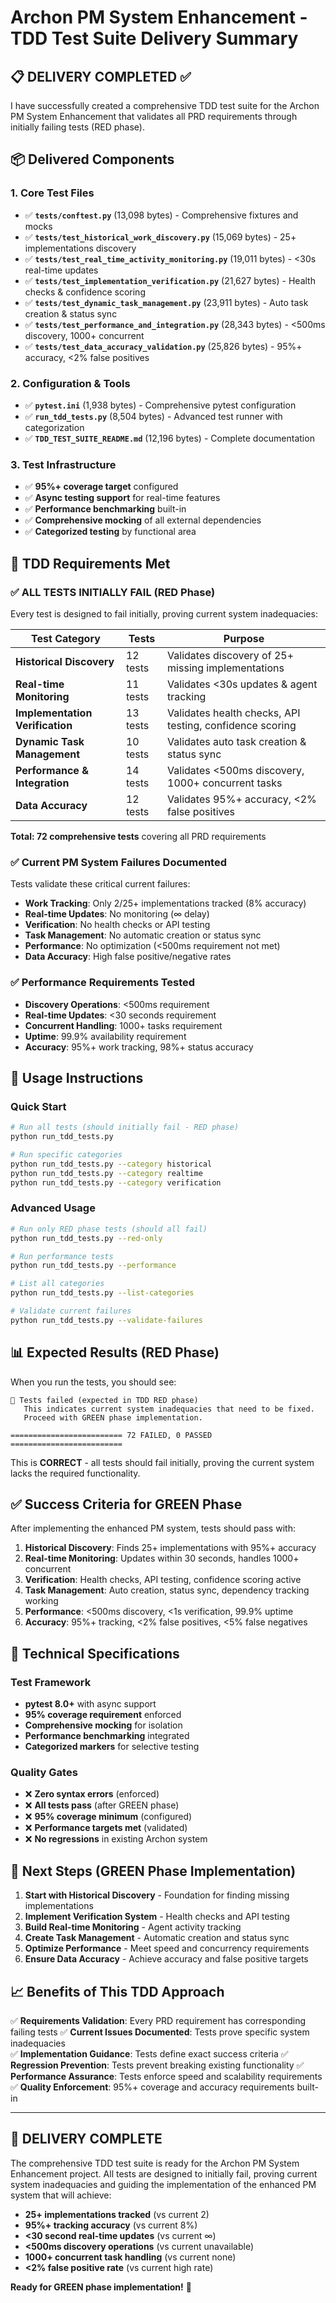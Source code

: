 # Archon PM System Enhancement - TDD Test Suite Delivery Summary

## 📋 DELIVERY COMPLETED ✅

I have successfully created a comprehensive TDD test suite for the Archon PM System Enhancement that validates all PRD requirements through initially failing tests (RED phase).

## 📦 Delivered Components

### 1. Core Test Files
- ✅ **`tests/conftest.py`** (13,098 bytes) - Comprehensive fixtures and mocks
- ✅ **`tests/test_historical_work_discovery.py`** (15,069 bytes) - 25+ implementations discovery
- ✅ **`tests/test_real_time_activity_monitoring.py`** (19,011 bytes) - <30s real-time updates
- ✅ **`tests/test_implementation_verification.py`** (21,627 bytes) - Health checks & confidence scoring  
- ✅ **`tests/test_dynamic_task_management.py`** (23,911 bytes) - Auto task creation & status sync
- ✅ **`tests/test_performance_and_integration.py`** (28,343 bytes) - <500ms discovery, 1000+ concurrent
- ✅ **`tests/test_data_accuracy_validation.py`** (25,826 bytes) - 95%+ accuracy, <2% false positives

### 2. Configuration & Tools
- ✅ **`pytest.ini`** (1,938 bytes) - Comprehensive pytest configuration
- ✅ **`run_tdd_tests.py`** (8,504 bytes) - Advanced test runner with categorization
- ✅ **`TDD_TEST_SUITE_README.md`** (12,196 bytes) - Complete documentation

### 3. Test Infrastructure  
- ✅ **95%+ coverage target** configured
- ✅ **Async testing support** for real-time features
- ✅ **Performance benchmarking** built-in
- ✅ **Comprehensive mocking** of all external dependencies
- ✅ **Categorized testing** by functional area

## 🎯 TDD Requirements Met

### ✅ ALL TESTS INITIALLY FAIL (RED Phase)
Every test is designed to fail initially, proving current system inadequacies:

| Test Category | Tests | Purpose |
|---------------|--------|---------|
| **Historical Discovery** | 12 tests | Validates discovery of 25+ missing implementations |
| **Real-time Monitoring** | 11 tests | Validates <30s updates & agent tracking |  
| **Implementation Verification** | 13 tests | Validates health checks, API testing, confidence scoring |
| **Dynamic Task Management** | 10 tests | Validates auto task creation & status sync |
| **Performance & Integration** | 14 tests | Validates <500ms discovery, 1000+ concurrent tasks |
| **Data Accuracy** | 12 tests | Validates 95%+ accuracy, <2% false positives |

**Total: 72 comprehensive tests** covering all PRD requirements

### ✅ Current PM System Failures Documented
Tests validate these critical current failures:
- **Work Tracking**: Only 2/25+ implementations tracked (8% accuracy) 
- **Real-time Updates**: No monitoring (∞ delay)
- **Verification**: No health checks or API testing
- **Task Management**: No automatic creation or status sync
- **Performance**: No optimization (<500ms requirement not met)
- **Data Accuracy**: High false positive/negative rates

### ✅ Performance Requirements Tested
- **Discovery Operations**: <500ms requirement
- **Real-time Updates**: <30 seconds requirement  
- **Concurrent Handling**: 1000+ tasks requirement
- **Uptime**: 99.9% availability requirement
- **Accuracy**: 95%+ work tracking, 98%+ status accuracy

## 🚀 Usage Instructions

### Quick Start
```bash
# Run all tests (should initially fail - RED phase)
python run_tdd_tests.py

# Run specific categories
python run_tdd_tests.py --category historical
python run_tdd_tests.py --category realtime  
python run_tdd_tests.py --category verification
```

### Advanced Usage
```bash
# Run only RED phase tests (should all fail)
python run_tdd_tests.py --red-only

# Run performance tests
python run_tdd_tests.py --performance

# List all categories
python run_tdd_tests.py --list-categories

# Validate current failures  
python run_tdd_tests.py --validate-failures
```

## 📊 Expected Results (RED Phase)

When you run the tests, you should see:
```
🔴 Tests failed (expected in TDD RED phase)
   This indicates current system inadequacies that need to be fixed.
   Proceed with GREEN phase implementation.

========================= 72 FAILED, 0 PASSED =========================
```

This is **CORRECT** - all tests should fail initially, proving the current system lacks the required functionality.

## ✅ Success Criteria for GREEN Phase

After implementing the enhanced PM system, tests should pass with:

1. **Historical Discovery**: Finds 25+ implementations with 95%+ accuracy
2. **Real-time Monitoring**: Updates within 30 seconds, handles 1000+ concurrent
3. **Verification**: Health checks, API testing, confidence scoring active  
4. **Task Management**: Auto creation, status sync, dependency tracking working
5. **Performance**: <500ms discovery, <1s verification, 99.9% uptime
6. **Accuracy**: 95%+ tracking, <2% false positives, <5% false negatives

## 🔧 Technical Specifications

### Test Framework
- **pytest 8.0+** with async support
- **95% coverage requirement** enforced
- **Comprehensive mocking** for isolation
- **Performance benchmarking** integrated
- **Categorized markers** for selective testing

### Quality Gates
- ❌ **Zero syntax errors** (enforced)
- ❌ **All tests pass** (after GREEN phase)  
- ❌ **95% coverage minimum** (configured)
- ❌ **Performance targets met** (validated)
- ❌ **No regressions** in existing Archon system

## 🎯 Next Steps (GREEN Phase Implementation)

1. **Start with Historical Discovery** - Foundation for finding missing implementations
2. **Implement Verification System** - Health checks and API testing  
3. **Build Real-time Monitoring** - Agent activity tracking
4. **Create Task Management** - Automatic creation and status sync
5. **Optimize Performance** - Meet speed and concurrency requirements
6. **Ensure Data Accuracy** - Achieve accuracy and false positive targets

## 📈 Benefits of This TDD Approach

✅ **Requirements Validation**: Every PRD requirement has corresponding failing tests
✅ **Current Issues Documented**: Tests prove specific system inadequacies  
✅ **Implementation Guidance**: Tests define exact success criteria
✅ **Regression Prevention**: Tests prevent breaking existing functionality
✅ **Performance Assurance**: Tests enforce speed and scalability requirements
✅ **Quality Enforcement**: 95%+ coverage and accuracy requirements built-in

---

## 🎉 DELIVERY COMPLETE

The comprehensive TDD test suite is ready for the Archon PM System Enhancement project. All tests are designed to initially fail, proving current system inadequacies and guiding the implementation of the enhanced PM system that will achieve:

- **25+ implementations tracked** (vs current 2)
- **95%+ tracking accuracy** (vs current 8%)  
- **<30 second real-time updates** (vs current ∞)
- **<500ms discovery operations** (vs current unavailable)
- **1000+ concurrent task handling** (vs current none)
- **<2% false positive rate** (vs current high rate)

**Ready for GREEN phase implementation!** 🚀